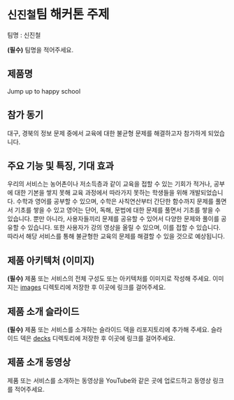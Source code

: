 # `신진철`팀 해커톤 주제

팀명 : 신진철

**(필수)** 팀명을 적어주세요.

## 제품명

Jump up to happy school

## 참가 동기

대구, 경북의 정보 문제 중에서 교육에 대한 불균형 문제를 해결하고자 참가하게 되었습니다.

## 주요 기능 및 특징, 기대 효과

우리의 서비스는 농어촌이나 저소득층과 같이 교육을 접할 수 있는 기회가 적거나, 공부에 대한 기본을 쌓지 못해 교육 과정에서 따라가지 못하는 학생들을 위해 개발되었습니다. 수학과 영어를 공부할 수 있으며, 수학은 사칙연산부터 간단한 함수까지 문제를 풀면서 기초를 쌓을 수 있고 영어는 단어, 독해, 문법에 대한 문제를 풀면서 기초를 쌓을 수 있습니다. 뿐만 아니라, 사용자들끼리 문제를 공유할 수 있어서 다양한 문제와 풀이를 공유할 수 있습니다. 또한 사용자가 강의 영상을 올릴 수 있으며, 이를 접할 수 있습니다. 따라서 해당 서비스를 통해 불균형한 교육의 문제를 해결할 수 있을 것으로 예상됩니다.

## 제품 아키텍처 (이미지)

**(필수)** 제품 또는 서비스의 전체 구성도 또는 아키텍처를 이미지로 작성해 주세요. 이미지는 [images](./images) 디렉토리에 저장한 후 이곳에 링크를 걸어주세요.

## 제품 소개 슬라이드

**(필수)** 제품 또는 서비스를 소개하는 슬라이드 덱을 리포지토리에 추가해 주세요. 슬라이드 덱은 [decks](./decks) 디렉토리에 저장한 후 이곳에 링크를 걸어주세요.

## 제품 소개 동영상

제품 또는 서비스를 소개하는 동영상을 YouTube와 같은 곳에 업로드하고 동영상 링크를 적어주세요.
